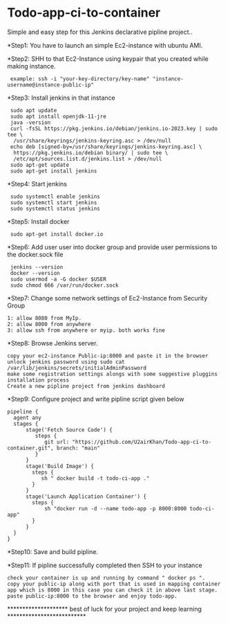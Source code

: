 # Todo-app-ci-to-container

Simple and easy step for this Jenkins declarative pipline project..

*Step1: You have to launch an simple Ec2-instance with ubuntu AMI.

*Step2: SHH to that Ec2-Instance using keypair that you created while making instance.
    
     example: ssh -i "your-key-directory/key-name" "instance-username@instance-public-ip"

*Step3: Install jenkins in that instance
     
     sudo apt update
     sudo apt install openjdk-11-jre
     java -version
     curl -fsSL https://pkg.jenkins.io/debian/jenkins.io-2023.key | sudo tee \
      /usr/share/keyrings/jenkins-keyring.asc > /dev/null
     echo deb [signed-by=/usr/share/keyrings/jenkins-keyring.asc] \
      https://pkg.jenkins.io/debian binary/ | sudo tee \
      /etc/apt/sources.list.d/jenkins.list > /dev/null
     sudo apt-get update
     sudo apt-get install jenkins

*Step4: Start jenkins
     
     sudo systemctl enable jenkins
     sudo systemctl start jenkins
     sudo systemctl status jenkins

*Step5: Install docker
     
     sudo apt-get install docker.io

*Step6: Add user user into docker group and provide user permissions to the docker.sock file
     
     jenkins --version
     docker --version
     sudo usermod -a -G docker $USER
     sudo chmod 666 /var/run/docker.sock

*Step7: Change some network settings of Ec2-Instance from Security Group
  
    1: allow 8080 from MyIp.
    2: allow 8000 from anywhere
    3: allow ssh from anywhere or myip. both works fine

*Step8: Browse Jenkins server.
  
    copy your ec2-instance Public-ip:8000 and paste it in the browser
    unlock jenkins password using sudo cat /var/lib/jenkins/secrets/initialAdminPassword
    make some registration settings alongs with some suggestive pluggins installation process
    Create a new pipline project from jenkins dashboard

*Step9: Configure project and write pipline script given below
 
    pipeline {
      agent any
      stages {
          stage('Fetch Source Code') {
             steps {
                git url: "https://github.com/U2airKhan/Todo-app-ci-to-container.git", branch: "main"
             }
          }
          stage('Build Image') {
            steps {
               sh " docker build -t todo-ci-app ."
            }
          }
          stage('Launch Application Container') {
            steps {
                sh "docker run -d --name todo-app -p 8000:8000 todo-ci-app"
            }
          }
      }
    }

*Step10: Save and build pipline.

*Step11: If pipline successfully completed then SSH to your instance
 
    check your container is up and running by command " docker ps ".
    copy your public-ip along with port that is used in mapping container app which is 8000 in this case you can check it in above last stage.
    paste public-ip:8000 to the browser and enjoy todo-app.


******************** best of luck for your project and keep learning **************************

